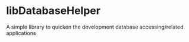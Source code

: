 # libDatabaseHelper
A simple library to quicken the development database accessing/related applications
